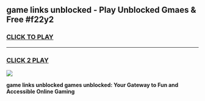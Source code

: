 
## game links unblocked - Play Unblocked Gmaes & Free #f22y2
<h3>
<a href="https://premium.freeplayer.one?title=game_links_unblocked&ref=01M">CLICK TO PLAY</a></h3>
<hr>

<h3>
<a href="https://premium.freeplayer.one?title=game_links_unblocked&ref=01M">CLICK 2 PLAY</a>
  
</h3>

<a href="https://premium.freeplayer.one?title=game_links_unblocked&ref=01M"><img src="https://clearcache.store/games.png"></a>


**game links unblocked games unblocked: Your Gateway to Fun and Accessible Online Gaming**
